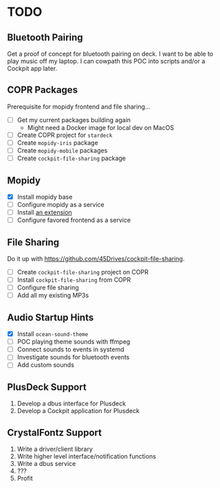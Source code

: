 # TODO

## Bluetooth Pairing

Get a proof of concept for bluetooth pairing on deck. I want to be able to play
music off my laptop. I can cowpath this POC into scripts and/or a Cockpit app
later.

## COPR Packages

Prerequisite for mopidy frontend and file sharing...

- [ ] Get my current packages building again
  - Might need a Docker image for local dev on MacOS
- [ ] Create COPR project for `stardeck`
- [ ] Create `mopidy-iris` package
- [ ] Create `mopidy-mobile` packages
- [ ] Create `cockpit-file-sharing` package

## Mopidy

- [X] Install mopidy base
- [ ] Configure mopidy as a service
- [ ] Install [an extension](https://mopidy.com/ext/)
- [ ] Configure favored frontend as a service

## File Sharing

Do it up with <https://github.com/45Drives/cockpit-file-sharing>.

- [ ] Create `cockpit-file-sharing` project on COPR
- [ ] Install `cockpit-file-sharing` from COPR
- [ ] Configure file sharing
- [ ] Add all my existing MP3s

## Audio Startup Hints

- [X] Install `ocean-sound-theme`
- [ ] POC playing theme sounds with ffmpeg
- [ ] Connect sounds to events in systemd
- [ ] Investigate sounds for bluetooth events
- [ ] Add custom sounds

## PlusDeck Support

1. Develop a dbus interface for Plusdeck
2. Develop a Cockpit application for Plusdeck

## CrystalFontz Support

1. Write a driver/client library
2. Write higher level interface/notification functions
3. Write a dbus service
4. ???
5. Profit
